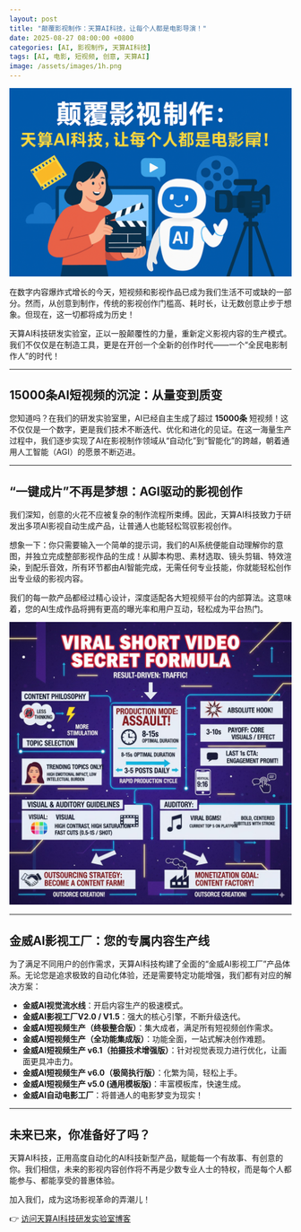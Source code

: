 ```yaml
---
layout: post
title: "颠覆影视制作：天算AI科技，让每个人都是电影导演！"
date: 2025-08-27 08:00:00 +0800
categories: [AI, 影视制作, 天算AI科技]
tags: [AI, 电影, 短视频, 创意, 天算AI]
image: /assets/images/1h.png
---
```


![颠覆影视制作](/assets/images/1h.png)

在数字内容爆炸式增长的今天，短视频和影视作品已成为我们生活不可或缺的一部分。然而，从创意到制作，传统的影视创作门槛高、耗时长，让无数创意止步于想象。但现在，这一切都将成为历史！

天算AI科技研发实验室，正以一股颠覆性的力量，重新定义影视内容的生产模式。我们不仅仅是在制造工具，更是在开创一个全新的创作时代——一个“全民电影制作人”的时代！

---

## 15000条AI短视频的沉淀：从量变到质变

您知道吗？在我们的研发实验室里，AI已经自主生成了超过 **15000条** 短视频！这不仅仅是一个数字，更是我们技术不断迭代、优化和进化的见证。在这一海量生产过程中，我们逐步实现了AI在影视制作领域从“自动化”到“智能化”的跨越，朝着通用人工智能（AGI）的愿景不断迈进。

---

## “一键成片”不再是梦想：AGI驱动的影视创作

我们深知，创意的火花不应被复杂的制作流程所束缚。因此，天算AI科技致力于研发出多项AI影视自动生成产品，让普通人也能轻松驾驭影视创作。

想象一下：你只需要输入一个简单的提示词，我们的AI系统便能自动理解你的意图，并独立完成整部影视作品的生成！从脚本构思、素材选取、镜头剪辑、特效渲染，到配乐音效，所有环节都由AI智能完成，无需任何专业技能，你就能轻松创作出专业级的影视内容。

我们的每一款产品都经过精心设计，深度适配各大短视频平台的内部算法。这意味着，您的AI生成作品将拥有更高的曝光率和用户互动，轻松成为平台热门。

![AI影视创作](/assets/images/2h.jpeg)

---

## 金威AI影视工厂：您的专属内容生产线

为了满足不同用户的创作需求，天算AI科技构建了全面的“金威AI影视工厂”产品体系。无论您是追求极致的自动化体验，还是需要特定功能增强，我们都有对应的解决方案：

- **金威AI视觉流水线**：开启内容生产的极速模式。  
- **金威AI影视工厂V2.0 / V1.5**：强大的核心引擎，不断升级迭代。  
- **金威AI短视频生产（终极整合版）**：集大成者，满足所有短视频创作需求。  
- **金威AI短视频生产（全功能集成版）**：功能全面，一站式解决创作难题。  
- **金威AI短视频生产 v6.1（拍摄技术增强版）**：针对视觉表现力进行优化，让画面更具冲击力。  
- **金威AI短视频生产 v6.0（极简执行版）**：化繁为简，轻松上手。  
- **金威AI短视频生产 v5.0 (通用模板版)**：丰富模板库，快速生成。  
- **金威AI自动电影工厂**：将普通人的电影梦变为现实！  

---

## 未来已来，你准备好了吗？

天算AI科技，正用高度自动化的AI科技新型产品，赋能每一个有故事、有创意的你。我们相信，未来的影视内容创作将不再是少数专业人士的特权，而是每个人都能参与、都能享受的普惠体验。

加入我们，成为这场影视革命的弄潮儿！

👉 [访问天算AI科技研发实验室博客](https://jinv2.github.io)
